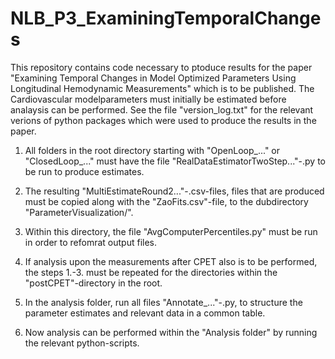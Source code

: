 # NLB_P3_ExaminingTemporalChanges

This repository contains code necessary to ptoduce results for the paper "Examining Temporal Changes in Model Optimized Parameters Using Longitudinal Hemodynamic Measurements" which is to be published.
The Cardiovascular modelparameters must initially be estimated before analaysis can be performed. 
See the file "version_log.txt" for the relevant verions of python packages which were used to produce the results in the paper. 

1. All folders in the root directory starting with "OpenLoop_..." or "ClosedLoop_..." must have the file "RealDataEstimatorTwoStep..."-.py to be run to produce estimates. 

2. The resulting "MultiEstimateRound2..."-.csv-files, files that are produced must be copied along with the "ZaoFits.csv"-file, to the dubdirectory "ParameterVisualization/".

3. Within this directory, the file "AvgComputerPercentiles.py" must be run in order to refomrat output files. 

4. If analysis upon the measurements after CPET also is to be performed, the steps 1.-3. must be repeated for the directories within the "postCPET"-directory in the root.

5. In the analysis folder, run all files "Annotate_..."-.py, to structure the parameter estimates and relevant data in a common table. 

6. Now analysis can be performed within the "Analysis folder" by running the relevant python-scripts.
